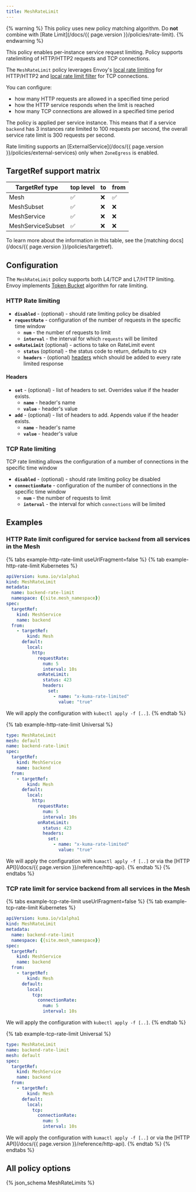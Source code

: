 ```yaml
---
title: MeshRateLimit
---
```


{% warning %}
This policy uses new policy matching algorithm.
Do **not** combine with [Rate Limit](/docs/{{ page.version }}/policies/rate-limit).
{% endwarning %}

This policy enables per-instance service request limiting. Policy supports ratelimiting of HTTP/HTTP2 requests and TCP connections.

The `MeshRateLimit` policy leverages Envoy's [local rate limiting](https://www.envoyproxy.io/docs/envoy/latest/configuration/http/http_filters/local_rate_limit_filter) for HTTP/HTTP2 and [local rate limit filter](https://www.envoyproxy.io/docs/envoy/latest/configuration/listeners/network_filters/local_rate_limit_filter) for TCP connections.

You can configure:
* how many HTTP requests are allowed in a specified time period
* how the HTTP service responds when the limit is reached
* how many TCP connections are allowed in a specified time period

The policy is applied per service instance. This means that if a service `backend` has 3 instances rate limited to 100 requests per second, the overall service rate limit is 300 requests per second.

Rate limiting supports an [ExternalService](/docs/{{ page.version }}/policies/external-services) only when `ZoneEgress` is enabled.

## TargetRef support matrix

| TargetRef type    | top level | to  | from |
| ----------------- | --------- | --- | ---- |
| Mesh              | ✅        | ❌  | ✅   |
| MeshSubset        | ✅        | ❌  | ❌   |
| MeshService       | ✅        | ❌  | ❌   |
| MeshServiceSubset | ✅        | ❌  | ❌   |

To learn more about the information in this table, see the [matching docs](/docs/{{ page.version }}/policies/targetref).

## Configuration

The `MeshRateLimit` policy supports both L4/TCP and L7/HTTP limiting. Envoy implements [Token Bucket](https://www.envoyproxy.io/docs/envoy/latest/api-v3/type/v3/token_bucket.proto) algorithm for rate limiting.

### HTTP Rate limiting

 - **`disabled`** - (optional) - should rate limiting policy be disabled
 - **`requestRate`** - configuration of the number of requests in the specific time window
   - **`num`** - the number of requests to limit
   - **`interval`** - the interval for which `requests` will be limited
 - **`onRateLimit`** (optional) - actions to take on RateLimit event
     - **`status`**  (optional) - the status code to return, defaults to `429`
     - **`headers`** - (optional) [headers](#headers) which should be added to every rate limited response

#### Headers

- **`set`** - (optional) - list of headers to set. Overrides value if the header exists.
  - **`name`** - header's name
  - **`value`** - header's value
- **`add`** - (optional) - list of headers to add. Appends value if the header exists.
  - **`name`** - header's name
  - **`value`** - header's value

### TCP Rate limiting

TCP rate limiting allows the configuration of a number of connections in the specific time window

 - **`disabled`** - (optional) - should rate limiting policy be disabled
 - **`connectionRate`** - configuration of the number of connections in the specific time window
   - **`num`** - the number of requests to limit
   - **`interval`** - the interval for which `connections` will be limited

## Examples

### HTTP Rate limit configured for service `backend` from all services in the Mesh

{% tabs example-http-rate-limit useUrlFragment=false %}
{% tab example-http-rate-limit Kubernetes %}

```yaml
apiVersion: kuma.io/v1alpha1
kind: MeshRateLimit
metadata:
  name: backend-rate-limit
  namespace: {{site.mesh_namespace}}
spec:
  targetRef:
    kind: MeshService
    name: backend
  from:
    - targetRef:
        kind: Mesh
      default:
        local:
          http:
            requestRate:
              num: 5
              interval: 10s
            onRateLimit:
              status: 423
              headers:
                set:
                  - name: "x-kuma-rate-limited"
                    value: "true"
```
We will apply the configuration with `kubectl apply -f [..]`.
{% endtab %}

{% tab example-http-rate-limit Universal %}

```yaml
type: MeshRateLimit
mesh: default
name: backend-rate-limit
spec:
  targetRef:
    kind: MeshService
    name: backend
  from:
    - targetRef:
        kind: Mesh
      default:
        local:
          http:
            requestRate:
              num: 5
              interval: 10s
            onRateLimit:
              status: 423
              headers:
                set:
                  - name: "x-kuma-rate-limited"
                    value: "true"
```
We will apply the configuration with `kumactl apply -f [..]` or via the [HTTP API](/docs/{{ page.version }}/reference/http-api).
{% endtab %}
{% endtabs %}

### TCP rate limit for service backend from all services in the Mesh

{% tabs example-tcp-rate-limit useUrlFragment=false %}
{% tab example-tcp-rate-limit Kubernetes %}

```yaml
apiVersion: kuma.io/v1alpha1
kind: MeshRateLimit
metadata:
  name: backend-rate-limit
  namespace: {{site.mesh_namespace}}
spec:
  targetRef:
    kind: MeshService
    name: backend
  from:
    - targetRef:
        kind: Mesh
      default:
        local:
          tcp:
            connectionRate:
              num: 5
              interval: 10s
```

We will apply the configuration with `kubectl apply -f [..]`.
{% endtab %}

{% tab example-tcp-rate-limit Universal %}

```yaml
type: MeshRateLimit
name: backend-rate-limit
mesh: default
spec:
  targetRef:
    kind: MeshService
    name: backend
  from:
    - targetRef:
        kind: Mesh
      default:
        local:
          tcp:
            connectionRate:
              num: 5
              interval: 10s
```

We will apply the configuration with `kumactl apply -f [..]` or via the [HTTP API](/docs/{{ page.version }}/reference/http-api).
{% endtab %}
{% endtabs %}

## All policy options

{% json_schema MeshRateLimits %}
